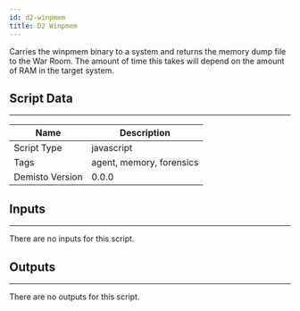 ```yaml
---
id: d2-winpmem
title: D2 Winpmem
---
```


Carries the winpmem binary to a system and returns the memory dump file to the War Room. The amount of time this takes will depend on the amount of RAM in the target system.

## Script Data
---

| **Name** | **Description** |
| --- | --- |
| Script Type | javascript |
| Tags | agent, memory, forensics |
| Demisto Version | 0.0.0 |

## Inputs
---
There are no inputs for this script.

## Outputs
---
There are no outputs for this script.
